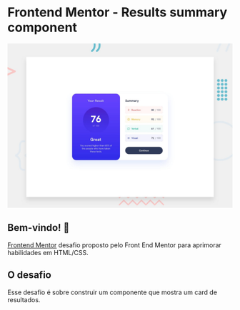 # Frontend Mentor - Results summary component

![Design preview for the Results summary component coding challenge](./design/desktop-preview.jpg)

## Bem-vindo! 👋

[Frontend Mentor](https://www.frontendmentor.io) desafio proposto pelo Front End Mentor para aprimorar habilidades em HTML/CSS.


## O desafio

Esse desafio é sobre construir um componente que mostra um card de resultados.

